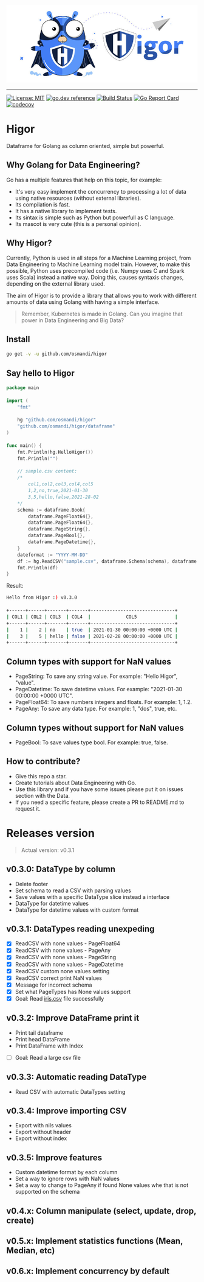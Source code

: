 ![higor_logo](higor_logo.jpg)

------

[![License: MIT](https://img.shields.io/badge/License-MIT-yellow.svg)](https://opensource.org/licenses/MIT) 
[![go.dev reference](https://img.shields.io/badge/go.dev-reference-007d9c?logo=go&logoColor=white&style=flat-square)](https://pkg.go.dev/github.com/osmandi/higor)
[![Build Status](https://travis-ci.com/osmandi/higor.svg?branch=master)](https://travis-ci.com/osmandi/higor)
[![Go Report Card](https://goreportcard.com/badge/github.com/osmandi/higor)](https://goreportcard.com/report/github.com/osmandi/higor)
[![codecov](https://codecov.io/gh/osmandi/higor/branch/master/graph/badge.svg)](https://codecov.io/gh/osmandi/higor)

# Higor

Dataframe for Golang as column oriented, simple but powerful.

## Why Golang for Data Engineering?

Go has a multiple features that help on this topic, for example:
- It's very easy implement the concurrency to processing a lot of data using native resources (without external libraries).
- Its compilation is fast.
- It has a native library to implement tests.
- Its sintax is simple such as Python but powerfull as C language.
- Its mascot is very cute (this is a personal opinion).

## Why Higor?

Currently, Python is used in all steps for a Machine Learning project, from Data Engineering to Machine Learning model train. However, to make this possible, Python uses precompiled code (i.e. Numpy uses C and Spark uses Scala) instead a native way. Doing this, causes syntaxis changes, depending on the external library used.

The aim of Higor is to provide a library that allows you to work with different amounts of data using Golang with having a simple interface.

> Remember, Kubernetes is made in Golang. Can you imagine that power in Data Engineering and Big Data?

## Install

```Bash
go get -v -u github.com/osmandi/higor
```

## Say hello to Higor

```Go
package main

import (
	"fmt"

	hg "github.com/osmandi/higor"
	"github.com/osmandi/higor/dataframe"
)

func main() {
	fmt.Println(hg.HelloHigor())
	fmt.Println("")

	// sample.csv content:
	/*
		col1,col2,col3,col4,col5
		1,2,no,true,2021-01-30
		3,5,hello,false,2021-28-02
	*/
	schema := dataframe.Book{
		dataframe.PageFloat64{},
		dataframe.PageFloat64{},
		dataframe.PageString{},
		dataframe.PageBool{},
		dataframe.PageDatetime{},
	}
	dateformat := "YYYY-MM-DD"
	df := hg.ReadCSV("sample.csv", dataframe.Schema(schema), dataframe.Dateformat(dateformat))
	fmt.Println(df)
}
```

Result:

```Bash
Hello from Higor :) v0.3.0

+------+------+-------+-------+-------------------------------+
| COL1 | COL2 | COL3  | COL4  |             COL5              |
+------+------+-------+-------+-------------------------------+
|    1 |    2 | no    | true  | 2021-01-30 00:00:00 +0000 UTC |
|    3 |    5 | hello | false | 2021-02-28 00:00:00 +0000 UTC |
+------+------+-------+-------+-------------------------------+
```

## Column types with support for NaN values
- PageString: To save any string value. For example: "Hello Higor", "value".
- PageDatetime: To save datetime values. For example: "2021-01-30 00:00:00 +0000 UTC".
- PageFloat64: To save numbers integers and floats. For example: 1, 1.2.
- PageAny: To save any data type. For example: 1, "dos", true, etc.

## Column types without support for NaN values
- PageBool: To save values type bool. For example: true, false.

## How to contribute?
- Give this repo a star.
- Create tutorials about Data Engineering with Go.
- Use this library and if you have some issues please put it on issues section with the Data.
- If you need a specific feature, please create a PR to README.md to request it.

# Releases version

> Actual version: v0.3.1

## v0.3.0: DataType by column
- Delete footer
- Set schema to read a CSV with parsing values
- Save values with a specific DataType slice instead a interface
- DataType for datetime values
- DataType for datetime values with custom format

## v0.3.1: DataTypes reading unexpeding
- [x] ReadCSV with none values - PageFloat64
- [x] ReadCSV with none values - PageAny
- [x] ReadCSV with none values - PageString
- [x] ReadCSV with none values - PageDatetime
- [x] ReadCSV custom none values setting
- [x] ReadCSV correct print NaN values
- [x] Message for incorrect schema
- [x] Set what PageTypes has None values support
- [x] Goal: Read [iris.csv](https://gist.github.com/netj/8836201) file successfully

## v0.3.2: Improve DataFrame print it
- Print tail dataframe
- Print head DataFrame
- Print DataFrame with Index
- [ ] Goal: Read a large csv file

## v0.3.3: Automatic reading DataType
- Read CSV with automatic DataTypes setting

## v0.3.4: Improve importing CSV
- Export with nils values
- Export without header
- Export without index

## v0.3.5: Improve features
- Custom datetime format by each column
- Set a way to ignore rows with NaN values
- Set a way to change to PageAny if found None values whe that is not supported on the schema

## v0.4.x: Column manipulate (select, update, drop, create)

## v0.5.x: Implement statistics functions (Mean, Median, etc)

## v0.6.x: Implement concurrency by default
